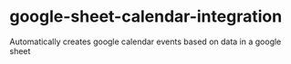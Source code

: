 # google-sheet-calendar-integration
Automatically creates google calendar events based on data in a google sheet
